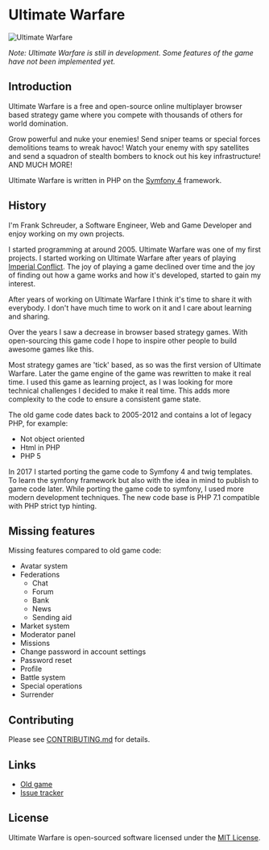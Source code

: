 Ultimate Warfare
================

![Ultimate Warfare](https://raw.githubusercontent.com/FrankProjects/UltimateWarfare/master/public/images/banner.jpg)

*Note: Ultimate Warfare is still in development. Some features of the game have not been implemented yet.*


## Introduction

Ultimate Warfare is a free and open-source online multiplayer browser based strategy game where you compete with thousands of others for world domination.

Grow powerful and nuke your enemies! Send sniper teams or special forces demolitions teams to wreak havoc! Watch your enemy with spy satellites and send a squadron of stealth bombers to knock out his key infrastructure! AND MUCH MORE!

Ultimate Warfare is written in PHP on the [Symfony 4](https://symfony.com) framework.

## History

I'm Frank Schreuder, a Software Engineer, Web and Game Developer and enjoy working on my own projects.

I started programming at around 2005. Ultimate Warfare was one of my first projects. I started working on Ultimate Warfare after years of playing [Imperial Conflict](https://imperialconflict.com). The joy of playing a game declined over time and the joy of finding out how a game works and how it's developed, started to gain my interest.

After years of working on Ultimate Warfare I think it's time to share it with everybody. I don't have much time to work on it and I care about learning and sharing.

Over the years I saw a decrease in browser based strategy games. With open-sourcing this game code I hope to inspire other people to build awesome games like this.

Most strategy games are 'tick' based, as so was the first version of Ultimate Warfare. Later the game engine of the game was rewritten to make it real time. I used this game as learning project, as I was looking for more technical challenges I decided to make it real time. This adds more complexity to the code to ensure a consistent game state.

The old game code dates back to 2005-2012 and contains a lot of legacy PHP, for example:
- Not object oriented
- Html in PHP
- PHP 5

In 2017 I started porting the game code to Symfony 4 and twig templates. To learn the symfony framework but also with the idea in mind to publish to game code later.
While porting the game code to symfony, I used more modern development techniques.
The new code base is PHP 7.1 compatible with PHP strict typ hinting.


## Missing features

Missing features compared to old game code:
- Avatar system
- Federations
    - Chat
    - Forum
    - Bank
    - News
    - Sending aid
- Market system
- Moderator panel
- Missions
- Change password in account settings
- Password reset
- Profile
- Battle system
- Special operations
- Surrender


## Contributing

Please see [CONTRIBUTING.md](CONTRIBUTING.md) for details.


## Links

- [Old game](https://ultimate-warfare.com)
- [Issue tracker](https://github.com/FrankProjects/UltimateWarfare/issues)


## License

Ultimate Warfare is open-sourced software licensed under the [MIT License](https://opensource.org/licenses/MIT).
